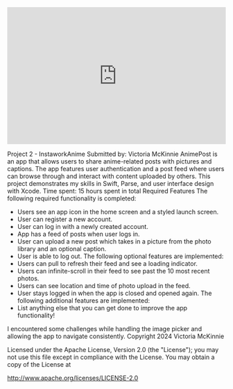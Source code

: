 <div style="position: relative; padding-bottom: 62.5%; height: 0;"><iframe src="https://www.loom.com/embed/d40a78bf194441a68d290d6dc0b0d9f6?sid=f6d3a3a4-ff43-468c-9092-4a4d2222efb5" frameborder="0" webkitallowfullscreen mozallowfullscreen allowfullscreen style="position: absolute; top: 0; left: 0; width: 100%; height: 100%;"></iframe></div>


Project 2 - InstaworkAnime
Submitted by: Victoria McKinnie
AnimePost is an app that allows users to share anime-related posts with pictures and captions. The app features user authentication and a post feed where users can browse through and interact with content uploaded by others. This project demonstrates my skills in Swift, Parse, and user interface design with Xcode.
Time spent: 15 hours spent in total
Required Features
The following required functionality is completed:
*  Users see an app icon in the home screen and a styled launch screen.
*  User can register a new account.
*  User can log in with a newly created account.
*  App has a feed of posts when user logs in.
*  User can upload a new post which takes in a picture from the photo library and an optional caption.
*  User is able to log out.
The following optional features are implemented:
*  Users can pull to refresh their feed and see a loading indicator.
*  Users can infinite-scroll in their feed to see past the 10 most recent photos.
*  Users can see location and time of photo upload in the feed.
*  User stays logged in when the app is closed and opened again.
The following additional features are implemented:
*  List anything else that you can get done to improve the app functionality!

I encountered some challenges while handling the image picker and allowing the app to navigate consistently. 
Copyright 2024 Victoria McKinnie

Licensed under the Apache License, Version 2.0 (the "License");
you may not use this file except in compliance with the License.
You may obtain a copy of the License at

 http://www.apache.org/licenses/LICENSE-2.0
